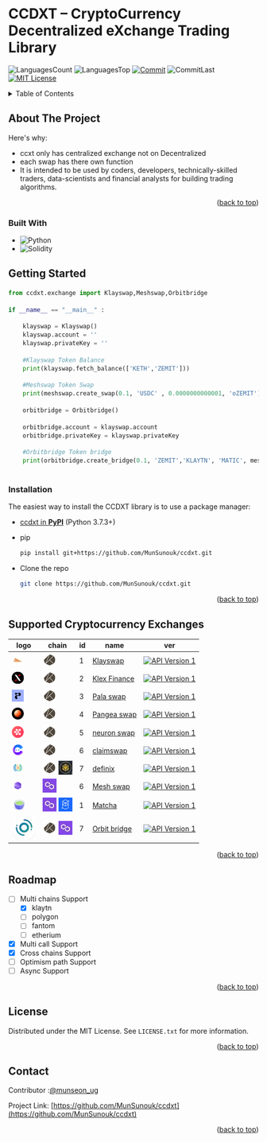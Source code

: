 # CCDXT – CryptoCurrency Decentralized eXchange Trading Library

<!-- PROJECT SHIELDS -->

![LanguagesCount][languagesCount-shield]
![LanguagesTop][languagesTop-shield]
[![Commit][commit-shield]][commit-url]
![CommitLast][commitLast-shield]
[![MIT License][license-shield]][license-url]

<!-- TABLE OF CONTENTS -->
<details>
  <summary>Table of Contents</summary>
  <ol>
    <li>
      <a href="#about-the-project">About The Project</a>
      <ul>
        <li><a href="#built-with">Built With</a></li>
      </ul>
    </li>
    <li>
      <a href="#getting-started">Getting Started</a>
      <ul>
        <li><a href="#installation">Installation</a></li>
      </ul>
    </li>
    <li><a href="#Exchanges">Supported Cryptocurrency Exchanges</a></li>
    <li><a href="#roadmap">Roadmap</a></li>
    <li><a href="#contributing">Contributing</a></li>
    <li><a href="#license">License</a></li>
    <li><a href="#contact">Contact</a></li>
  </ol>
</details>

<!-- ABOUT THE PROJECT -->

## About The Project

Here's why:

- ccxt only has centralized exchange not on Decentralized
- each swap has there own function
- It is intended to be used by coders, developers, technically-skilled traders, data-scientists and financial analysts for building trading algorithms.

<p align="right">(<a href="#readme-top">back to top</a>)</p>

### Built With

- ![Python][Python-shield]
- ![Solidity][Solidity-shield]

<!-- GETTING STARTED -->

## Getting Started

```python
from ccdxt.exchange import Klayswap,Meshswap,Orbitbridge

if __name__ == "__main__" :

    klayswap = Klayswap()
    klayswap.account = ''
    klayswap.privateKey = ''

    #Klayswap Token Balance
    print(klayswap.fetch_balance(['KETH','ZEMIT']))

    #Meshswap Token Swap
    print(meshswap.create_swap(0.1, 'USDC' , 0.0000000000001, 'oZEMIT'))

    orbitbridge = Orbitbridge()

    orbitbridge.account = klayswap.account
    orbitbridge.privateKey = klayswap.privateKey

    #Orbitbridge Token bridge
    print(orbitbridge.create_bridge(0.1, 'ZEMIT','KLAYTN', 'MATIC', meshswap.account))



```

### Installation

The easiest way to install the CCDXT library is to use a package manager:

- [ccdxt in **PyPI**](https://pypi.org/project/ccdxt/0.1/) (Python 3.7.3+)

* pip

  ```sh
  pip install git+https://github.com/MunSunouk/ccdxt.git
  ```

* Clone the repo
  ```sh
  git clone https://github.com/MunSunouk/ccdxt.git
  ```

<p align="right">(<a href="#readme-top">back to top</a>)</p>

<!-- Supported Cryptocurrency Exchanges -->

## Supported Cryptocurrency Exchanges

| logo                                                                                    | chain                                                                                                                                                 | id  | name                                             |                                               ver                                                |
| --------------------------------------------------------------------------------------- | ----------------------------------------------------------------------------------------------------------------------------------------------------- | --- | ------------------------------------------------ | :----------------------------------------------------------------------------------------------: |
| [![klayswap](icon/market-icons/klayswap.jpg)](https://klayswap.com/)                    | [![klaytn](icon/chain-icons/rsz_klaytn.jpg)](https://klaytn.foundation/)                                                                              | 1   | [Klayswap](https://klayswap.com/)                |       [![API Version 1](https://img.shields.io/badge/*-lightgray)](https://klayswap.com/)        |
| [![Klex Finance](icon/market-icons/klex-finance.jpg)](https://app.klex.finance/trade#/) | [![klaytn](icon/chain-icons/rsz_klaytn.jpg)](https://klaytn.foundation/)                                                                              | 2   | [Klex Finance](https://app.klex.finance/trade#/) | [![API Version 1](https://img.shields.io/badge/0.1-lightgray)](https://app.klex.finance/trade#/) |
| [![Pala swap](icon/market-icons/pala.jpg)](https://pala.world/dex/swap)                 | [![klaytn](icon/chain-icons/rsz_klaytn.jpg)](https://klaytn.foundation/)                                                                              | 3   | [Pala swap](https://pala.world/dex/swap)         |   [![API Version 1](https://img.shields.io/badge/0.1-lightgray)](https://pala.world/dex/swap)    |
| [![Pangea swap](icon/market-icons/pangea-swap.jpg)](https://app.pangeaswap.com/swap)    | [![klaytn](icon/chain-icons/rsz_klaytn.jpg)](https://klaytn.foundation/)                                                                              | 4   | [Pangea swap](https://app.pangeaswap.com/swap)   | [![API Version 1](https://img.shields.io/badge/0.1-lightgray)](https://app.pangeaswap.com/swap)  |
| [![neuron swap](icon/market-icons/neuronswap.jpg)](https://www.neuronswap.com/swap)     | [![klaytn](icon/chain-icons/rsz_klaytn.jpg)](https://klaytn.foundation/)                                                                              | 5   | [neuron swap](https://www.neuronswap.com/swap)   | [![API Version 1](https://img.shields.io/badge/0.1-lightgray)](https://www.neuronswap.com/swap)  |
| [![claimswap](icon/market-icons/claimswap.jpg)](https://app.claimswap.org/swap)         | [![klaytn](icon/chain-icons/rsz_klaytn.jpg)](https://klaytn.foundation/)                                                                              | 6   | [claimswap](https://app.claimswap.org/swap)      |  [![API Version 1](https://img.shields.io/badge/0.1-lightgray)](https://app.claimswap.org/swap)  |
| [![definix](icon/market-icons/definix.jpg)](https://bsc.definix.com/)                   | [![klaytn](icon/chain-icons/rsz_klaytn.jpg)](https://klaytn.foundation/) [![bsc](icon/chain-icons/rsz_binance.jpg)](https://www.bnbchain.org/en)      | 7   | [definix](https://bsc.definix.com/)              |     [![API Version 1](https://img.shields.io/badge/0.1-lightgray)](https://bsc.definix.com/)     |
| [![Meshswap](icon/market-icons/meshswap.jpg)](https://meshswap.fi/)                     | [![polygon](icon/chain-icons/rsz_polygon.jpg)](https://polygon.technology/)                                                                           | 6   | [Mesh swap](https://meshswap.fi/)                |        [![API Version 1](https://img.shields.io/badge/*-lightgray)](https://meshswap.fi/)        |
| [![matcha](icon/market-icons/matcha.jpg)](https://matcha.xyz/)                          | [![polygon](icon/chain-icons/rsz_polygon.jpg)](https://polygon.technology/) [![fantom](icon/chain-icons/rsz_fantom.jpg)](https://fantom1.foundation/) | 1   | [Matcha](https://matcha.xyz/)                    |        [![API Version 1](https://img.shields.io/badge/*-lightgray)](https://matcha.xyz/)         |
| [![Oribitbridge](icon/market-icons/orbitbridge.jpg)](https://bridge.orbitchain.io/)     | [![klaytn](icon/chain-icons/rsz_klaytn.jpg)](https://klaytn.foundation/) [![polygon](icon/chain-icons/rsz_polygon.jpg)](https://polygon.technology/)  | 7   | [Orbit bridge](https://bridge.orbitchain.io/)    |   [![API Version 1](https://img.shields.io/badge/*-lightgray)](https://bridge.orbitchain.io/)    |

<p align="right">(<a href="#readme-top">back to top</a>)</p>

<!-- ROADMAP -->

## Roadmap

- [ ] Multi chains Support
  - [x] klaytn
  - [ ] polygon
  - [ ] fantom
  - [ ] etherium
- [x] Multi call Support
- [x] Cross chains Support
- [ ] Optimism path Support
- [ ] Async Support

<p align="right">(<a href="#readme-top">back to top</a>)</p>

<!-- LICENSE -->

## License

Distributed under the MIT License. See `LICENSE.txt` for more information.

<p align="right">(<a href="#readme-top">back to top</a>)</p>

<!-- CONTACT -->

## Contact

Contributor :[@munseon_ug](https://twitter.com/munseon_ug)

Project Link: [https://github.com/MunSunouk/ccdxt](https://github.com/MunSunouk/ccdxt)

<p align="right">(<a href="#readme-top">back to top</a>)</p>

<!-- MARKDOWN LINKS & IMAGES -->

[languagesCount-shield]: https://img.shields.io/github/languages/count/MunSunouk/ccbxt?style=for-the-badge
[languagesTop-shield]: https://img.shields.io/github/languages/top/MunSunouk/ccbxt?style=for-the-badge
[commit-shield]: https://img.shields.io/github/commit-activity/w/MunSunouk/ccbxt?style=for-the-badge
[commit-url]: https://github.com/MunSunouk/ccbxt/graphs/commit-activity
[commitLast-shield]: https://img.shields.io/github/last-commit/MunSunouk/ccbxt?style=for-the-badge
[license-shield]: https://img.shields.io/github/license/MunSunouk/ccbxt?style=for-the-badge
[license-url]: https://github.com/MunSunouk/ccbxt/master/LICENSE.txt
[Python-shield]: https://img.shields.io/badge/python-3670A0?style=for-the-badge&logo=python&logoColor=ffdd54
[Solidity-shield]: https://img.shields.io/badge/Solidity-%23363636.svg?style=for-the-badge&logo=solidity&logoColor=white
